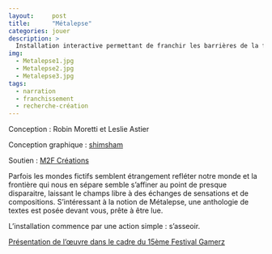 ```yaml
---
layout:     post
title:      "Métalepse"
categories: jouer
description: >
  Installation interactive permettant de franchir les barrières de la fiction. Conçue et réalisée avec Robin Moretti.
img:
  - Metalepse1.jpg
  - Metalepse2.jpg
  - Metalepse3.jpg
tags:
  - narration
  - franchissement
  - recherche-création
---
```


Conception : Robin Moretti et Leslie Astier

Conception graphique : [shimsham](https://shimsham.co/)

Soutien : [M2F Créations](https://www.cnap.fr/lab-gamerz-0)

Parfois les mondes fictifs semblent étrangement refléter notre monde et la frontière qui nous en sépare semble s’affiner au point de presque disparaitre, laissant le champs libre à des échanges de sensations et de compositions. S’intéressant à la notion de Métalepse, une anthologie de textes est posée devant vous, prête à être lue. 

L’installation commence par une action simple : s’asseoir. 

[Présentation de l’œuvre dans le cadre du 15ème Festival Gamerz](https://vimeo.com/379337460)